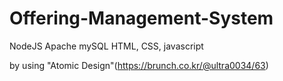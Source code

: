 # Offering-Management-System

NodeJS
Apache
mySQL
HTML, CSS, javascript

by using "Atomic Design"(https://brunch.co.kr/@ultra0034/63)
